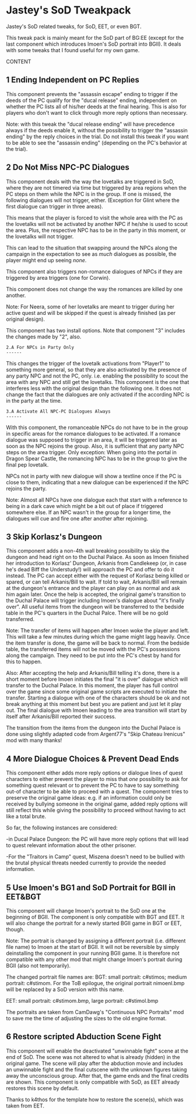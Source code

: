 # Jastey's SoD Tweakpack
Jastey's SoD related tweaks, for SoD, EET, or even BGT.

This tweak pack is mainly meant for the SoD part of BG:EE (except for the last component which introduces Imoen's SoD portrait into BGII). 
It deals with some tweaks that I found useful for my own game.


CONTENT


1 Ending Independent on PC Replies
-----------------------------------
This component prevents the "assassin escape" ending to trigger if the deeds of the PC qualify for the "ducal release" ending, independent on whether the PC lists all of his/her deeds at the final hearing. This is also for players who don't want to click through more reply options than necessary. 

Note: with this tweak the "ducal release ending" will have precedence always if the deeds enable it, without the possibility to trigger the "assassin ending" by the reply choices in the trial.
Do not install this tweak if you want to be able to see the "assassin ending" (depending on the PC's behavior at the trial).



2 Do Not Miss NPC-PC Dialogues
-----------------------------------
This component deals with the way the lovetalks are triggered in SoD, where they are not timered via time but triggered by area regions when the PC steps on them while the NPC is in the group. 
If one is missed, the following dialogues will not trigger, either. (Exception for Glint where the first dialogue can trigger in three areas). 

This means that the player is forced to visit the whole area with the PC as the lovetalks will not be activated by another NPC if he/she is used to scout the area. Plus, the respective NPC has to be in the party in this moment, or the lovetalks will not trigger.

This can lead to the situation that swapping around the NPCs along the campaign in the expectation to see as *much* dialogues as possible, the player might end up seeing *none*. 

This component also triggers non-romance dialogues of NPCs if they are triggered by area triggers (one for Corwin).

This component does not change the way the romances are killed by one another.

Note:
For Neera, some of her lovetalks are meant to trigger during her active quest and will be skipped if the quest is already finished (as per original design).

This component has two install options. Note that component "3" includes the changes made by "2", also.

	2.A For NPCs in Party Only
	------
This changes the trigger of the lovetalk activations from "Player1" to something more general, so that they are also activated by the presence of any party NPC and not the PC, only. i.e. enabling the possibility to scout the area with any NPC and still get the lovetalks. 
This component is the one that interferes less with the original design than the following one. It does not change the fact that the dialogues are only activated if the according NPC is in the party at the time.

	3.A Activate All NPC-PC Dialogues Always
	------
With this component, the romanceable NPCs do not have to be in the group in specific areas for the romance dialogues to be activated. If a romance dialogue was supposed to trigger in an area, it will be triggered later as soon as the NPC rejoins the group. Also, it is sufficient that any party NPC steps on the area trigger. Only exception: When going into the portal in Dragon Spear Castle, the romancing NPC has to be in the group to give the final pep lovetalk.

NPCs not in party with new dialogue will show a textline once if the PC is close to them, indicating that a new dialogue can be experienced if the NPC rejoins the party.

Note: Almost all NPCs have one dialogue each that start with a reference to being in a dark cave which might be a bit out of place if triggered somewhere else.
If an NPC wasn't in the group for a longer time, the dialogues will cue and fire one after another after rejoining.



3 Skip Korlasz's Dungeon
-----------------------------------
This component adds a non-4th wall breaking possibility to skip the dungeon and head right on to the Duchal Palace. As soon as Imoen finished her introduction to Korlasz' Dungeon, Arkanis from Candlekeep (or, in case he's dead Biff the Understudy!) will approach the PC and offer to do it instead.
The PC can accept either with the request of Korlasz being killed or spared, or can tell Arkanis/Bill to wait. If told to wait, Arkanis/Bill will remain at the dungeon's entrance and the player can play on as normal and ask him again later. Once the help is accepted, the original game's transition to the Duchal Palace will trigger including Imoen's dialogue about "it's finally over". All useful items from the dungeon will be transferred to the bedside table in the PC's quarters in the Duchal Palce. There will be no gold transferred.

Note: The transfer of items will happen after Imoen woke the player and left. This will take a few minutes during which the game might lagg heavily. Once the item transfer is done, the game will be back to normal.
From the bedside table, the transferred items will not be moved with the PC's possessions along the campaign. They need to be put into the PC's chest by hand for this to happen.

Also: After accepting the help and Arkanis/Bill telling it's done, there is a short moment before Imoen initiates the final "it is over" dialogue which will transfer to the Duchal Palace. In this moment, the player has full control over the game since some original game scripts are executed to initiate the transfer. Starting a dialogue with one of the characters should be ok and not break anything at this moment but best you are patient and just let it play out. The final dialogue with Imoen leading to the area transition will start by itself after Arkanis/Bill reported their success. 

The transition from the items from the dungeon into the Duchal Palace is done using slightly adapted code from Argent77's "Skip Chateau Irenicus" mod with many thanks!



4 More Dialogue Choices & Prevent Dead Ends
-----------------------------------
This component either adds more reply options or dialogue lines of quest characters to either prevent the player to miss that *one* possibility to ask for something quest relevant or to prevent the PC to have to say something out-of character to be able to proceed with a quest.
The component tries to preserve the original game ideas: e.g. if an information could only be received by bullying someone in the original game, added reply options will still reflect this while giving the possibility to proceed without having to act like a total brute.

So far, the following instances are considered:

-in Ducal Palace Dungeon: the PC will have more reply options that will lead to quest relevant information about the other prisoner.

-For the "Traitors in Camp" quest, Miszena doesn't need to be bullied with the brutal physical threats needed currently to provide the needed information.



5 Use Imoen's BG1 and SoD Portrait for BGII in EET&BGT
-----------------------------------
This component will change Imoen's portrait to the SoD one at the beginning of BGII. The component is only compatible with BGT and EET. It will also change the portrait for a newly started BGII game in BGT or EET, though.

Note: The portrait is changed by assigning a different portrait (i.e. different file name) to Imoen at the start of BGII. It will not be reversible by simply deinstalling the component in your running BGII game. It is therefore not compatible with any other mod that might change Imoen's portrait during BGII (also not temporarily).

The changed portrait file names are:
BGT: small portrait: c#stimos; medium portrait: c#stimom. For the ToB epilogue, the original portrait nimoenl.bmp will be replaced by a SoD version with this name.

EET: small portrait: c#stimom.bmp, large portrait: c#stimol.bmp

The portraits are taken from CamDawg's "Continuous NPC Portraits" mod to save me the time of adjusting the sizes to the old engine format.



6 Restore scripted Abduction Scene Fight
-----------------------------------
This component will enable the deactivated "unwinnable fight" scene at the end of SoD. The scene was not altered to what is already (hidden) in the original game. The scene will play after the abduction movie and includes an unwinnable fight and the final cutscene with the unknown figures taking away the unconscious group. After that, the game ends and the final credits are shown.
This component is only compatible with SoD, as EET already restores this scene by default.

Thanks to k4thos for the template how to restore the scene(s), which was taken from EET.

